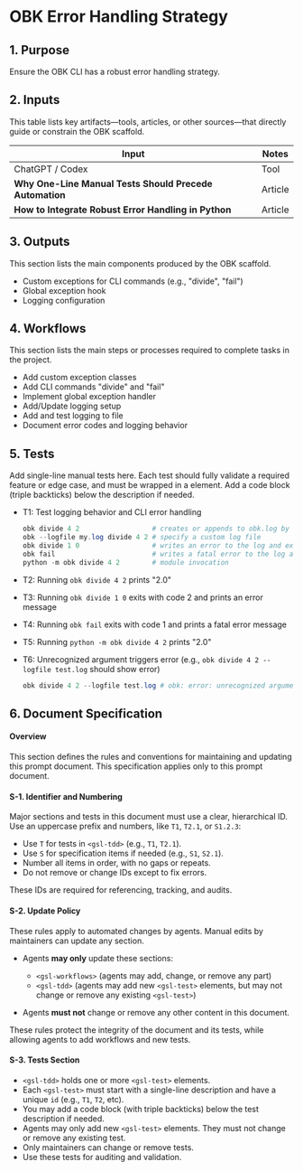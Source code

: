 <!--
This is a self-contained prompt and spec for OBK/Codex agent work.
- Inputs, outputs, workflows, and tests are listed below.
- All document rules and agent policies are defined in the "Document Specification" section.
- Agents may only update workflows and add new tests (see rules).
- Everything else is for maintainers to edit as needed.
- This file should be easy to read and quick to update—no hidden steps or dependencies.
-->

<?xml version="1.0" encoding="UTF-8"?>

<gsl-prompt id="20250729T145215-0400">

<gsl-header>

# OBK Error Handling Strategy
</gsl-header>

<!--
Note: This GSL document uses XML-like section tags as containers, but the content inside each section may include markdown, tables, or other non-XML elements. Strict XML parsing is neither required nor expected; all parsing and automation should be tolerant of mixed content.
-->

<gsl-block>

<gsl-purpose>

## 1. Purpose

Ensure the OBK CLI has a robust error handling strategy. </gsl-purpose>

<gsl-inputs>

## 2. Inputs

This table lists key artifacts—tools, articles, or other sources—that directly guide or constrain the OBK scaffold.

| Input                                                   | Notes   |
| ------------------------------------------------------- | ------- |
| ChatGPT / Codex                                         | Tool    |
| **Why One-Line Manual Tests Should Precede Automation** | Article |
| **How to Integrate Robust Error Handling in Python**    | Article |

</gsl-inputs>

<gsl-outputs>

## 3. Outputs

This section lists the main components produced by the OBK scaffold.

* Custom exceptions for CLI commands (e.g., "divide", "fail")
* Global exception hook
* Logging configuration

</gsl-outputs>

<gsl-workflows>

## 4. Workflows

This section lists the main steps or processes required to complete tasks in the project.

* Add custom exception classes
* Add CLI commands "divide" and "fail"
* Implement global exception handler
* Add/Update logging setup
* Add and test logging to file
* Document error codes and logging behavior

</gsl-workflows>

<gsl-tdd>

## 5. Tests

Add single-line manual tests here. Each test should fully validate a required feature or edge case, and must be wrapped in a <gsl-test> element. Add a code block (triple backticks) below the description if needed.

<gsl-test id="T1">

- T1: Test logging behavior and CLI error handling
    ```powershell
    obk divide 4 2                  # creates or appends to obk.log by default
    obk --logfile my.log divide 4 2 # specify a custom log file
    obk divide 1 0                  # writes an error to the log and exits with code 2
    obk fail                        # writes a fatal error to the log and exits with code 1
    python -m obk divide 4 2        # module invocation
    ```
</gsl-test>
<gsl-test id="T2">

- T2: Running `obk divide 4 2` prints "2.0"
</gsl-test>
<gsl-test id="T3">

- T3: Running `obk divide 1 0` exits with code 2 and prints an error message
</gsl-test>
<gsl-test id="T4">

- T4: Running `obk fail` exits with code 1 and prints a fatal error message
</gsl-test>
<gsl-test id="T5">

- T5: Running `python -m obk divide 4 2` prints "2.0"
</gsl-test>
<gsl-test id="T6">

- T6: Unrecognized argument triggers error (e.g., `obk divide 4 2 --logfile test.log` should show error)
    ```powershell
    obk divide 4 2 --logfile test.log # obk: error: unrecognized arguments:...
    ```
</gsl-test>

</gsl-tdd>

<gsl-document-spec>

## 6. Document Specification

#### Overview

This section defines the rules and conventions for maintaining and updating this prompt document.
This specification applies only to this prompt document.

#### S-1. Identifier and Numbering

Major sections and tests in this document must use a clear, hierarchical ID. Use an uppercase prefix and numbers, like `T1`, `T2.1`, or `S1.2.3`:

* Use `T` for tests in `<gsl-tdd>` (e.g., `T1`, `T2.1`).
* Use `S` for specification items if needed (e.g., `S1`, `S2.1`).
* Number all items in order, with no gaps or repeats.
* Do not remove or change IDs except to fix errors.

These IDs are required for referencing, tracking, and audits.

#### S-2. Update Policy

These rules apply to automated changes by agents. Manual edits by maintainers can update any section.

* Agents **may only** update these sections:

  * `<gsl-workflows>` (agents may add, change, or remove any part)
  * `<gsl-tdd>` (agents may add new `<gsl-test>` elements, but may not change or remove any existing `<gsl-test>`)
* Agents **must not** change or remove any other content in this document.

These rules protect the integrity of the document and its tests, while allowing agents to add workflows and new tests.

#### S-3. Tests Section

* `<gsl-tdd>` holds one or more `<gsl-test>` elements.
* Each `<gsl-test>` must start with a single-line description and have a unique `id` (e.g., `T1`, `T2`, etc).
* You may add a code block (with triple backticks) below the test description if needed.
* Agents may only add new `<gsl-test>` elements. They must not change or remove any existing test.
* Only maintainers can change or remove tests.
* Use these tests for auditing and validation.

</gsl-document-spec>
</gsl-block>
</gsl-prompt>
